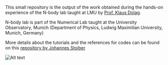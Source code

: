 
This small repository is the output of the work obtained during the hands-on experience of the N-body lab taught at LMU by [Prof. Klaus Dolag](https://www.usm.uni-muenchen.de/~dolag/).

N-body lab is part of the Numerical Lab taught at the University Observatory, Munich (Department of Physics, Ludwig Maximilian University, Munich, Germany)

More details about the tutorials and the references for codes can be found on this [repository by Johannes Stoiber](https://github.com/Johannes-Stoiber/Nbody_lab)

![Alt text](https://github.com/jairamk10/N-body-lab/blob/main/Galaxy%20Merger/merger.gif)
